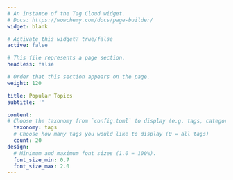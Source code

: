 ```yaml
---
# An instance of the Tag Cloud widget.
# Docs: https://wowchemy.com/docs/page-builder/
widget: blank

# Activate this widget? true/false
active: false

# This file represents a page section.
headless: false

# Order that this section appears on the page.
weight: 120

title: Popular Topics
subtitle: ''

content:
# Choose the taxonomy from `config.toml` to display (e.g. tags, categories)
  taxonomy: tags
  # Choose how many tags you would like to display (0 = all tags)
  count: 20
design:
  # Minimum and maximum font sizes (1.0 = 100%).
  font_size_min: 0.7
  font_size_max: 2.0
---
```

